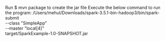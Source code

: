 Run $ mvn package to create the jar file
Execute the below command to run the program: /Users/mehul/Downloads/spark-3.5.1-bin-hadoop3/bin/spark-submit \
  --class "SimpleApp" \
  --master "local[4]" \
  target/SparkExample-1.0-SNAPSHOT.jar
